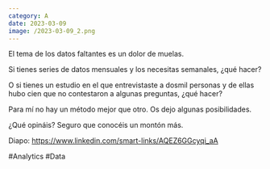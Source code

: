 ```yaml
--- 
category: A 
date: 2023-03-09 
image: /2023-03-09_2.png 
--- 
```


El tema de los datos faltantes es un dolor de muelas. 

Si tienes series de datos mensuales y los necesitas semanales, ¿qué hacer? 

O si tienes un estudio en el que entrevistaste a dosmil personas y de ellas hubo cien que no contestaron a algunas preguntas, ¿qué hacer?

Para mí no hay un método mejor que otro. Os dejo algunas posibilidades. 

¿Qué opináis? Seguro que conocéis un montón más. 

Diapo: https://www.linkedin.com/smart-links/AQEZ6GGcyqi_aA

#Analytics #Data